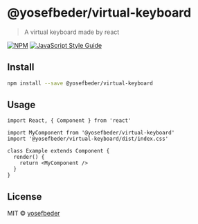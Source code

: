 # @yosefbeder/virtual-keyboard

> A virtual keyboard made by react

[![NPM](https://img.shields.io/npm/v/@yosefbeder/virtual-keyboard.svg)](https://www.npmjs.com/package/@yosefbeder/virtual-keyboard) [![JavaScript Style Guide](https://img.shields.io/badge/code_style-standard-brightgreen.svg)](https://standardjs.com)

## Install

```bash
npm install --save @yosefbeder/virtual-keyboard
```

## Usage

```tsx
import React, { Component } from 'react'

import MyComponent from '@yosefbeder/virtual-keyboard'
import '@yosefbeder/virtual-keyboard/dist/index.css'

class Example extends Component {
  render() {
    return <MyComponent />
  }
}
```

## License

MIT © [yosefbeder](https://github.com/yosefbeder)
